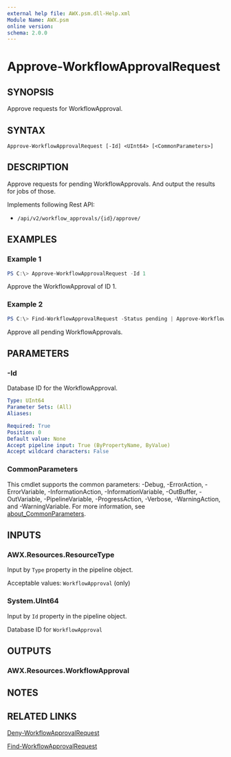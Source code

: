 ```yaml
---
external help file: AWX.psm.dll-Help.xml
Module Name: AWX.psm
online version:
schema: 2.0.0
---
```


# Approve-WorkflowApprovalRequest

## SYNOPSIS
Approve requests for WorkflowApproval.

## SYNTAX

```
Approve-WorkflowApprovalRequest [-Id] <UInt64> [<CommonParameters>]
```

## DESCRIPTION
Approve requests for pending WorkflowApprovals.
And output the results for jobs of those.

Implements following Rest API:  
- `/api/v2/workflow_approvals/{id}/approve/`  

## EXAMPLES

### Example 1
```powershell
PS C:\> Approve-WorkflowApprovalRequest -Id 1
```

Approve the WorkflowApproval of ID 1.

### Example 2
```powershell
PS C:\> Find-WorkflowApprovalRequest -Status pending | Approve-WorkflowApprovalRequest
```

Approve all pending WorkflowApprovals.

## PARAMETERS

### -Id
Database ID for the WorkflowApproval.

```yaml
Type: UInt64
Parameter Sets: (All)
Aliases:

Required: True
Position: 0
Default value: None
Accept pipeline input: True (ByPropertyName, ByValue)
Accept wildcard characters: False
```

### CommonParameters
This cmdlet supports the common parameters: -Debug, -ErrorAction, -ErrorVariable, -InformationAction, -InformationVariable, -OutBuffer, -OutVariable, -PipelineVariable, -ProgressAction, -Verbose, -WarningAction, and -WarningVariable. For more information, see [about_CommonParameters](http://go.microsoft.com/fwlink/?LinkID=113216).

## INPUTS

### AWX.Resources.ResourceType
Input by `Type` property in the pipeline object.

Acceptable values: `WorkflowApproval` (only)

### System.UInt64
Input by `Id` property in the pipeline object.

Database ID for `WorkflowApproval`

## OUTPUTS

### AWX.Resources.WorkflowApproval
## NOTES

## RELATED LINKS

[Deny-WorkflowApprovalRequest](./Deny-WorkflowApprovalRequest.md)

[Find-WorkflowApprovalRequest](./Find-WorkflowApprovalRequest.md)
